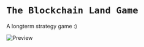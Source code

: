 # `The Blockchain Land Game`

A longterm strategy game :)

![Preview](https://github.com/BooneTB/TheBlockchainLand-Marketplace/blob/main/src/TheBlockchainLand_0x0y.jpg)


